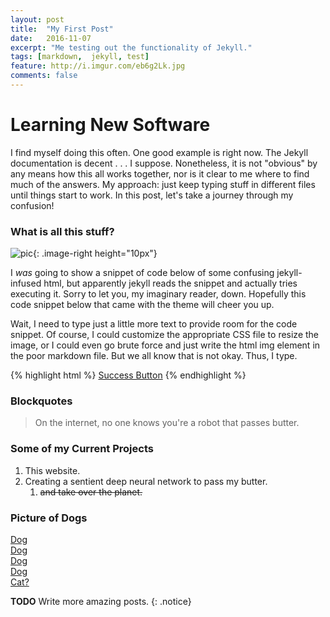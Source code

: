 ```yaml
---
layout: post
title:  "My First Post"
date:   2016-11-07
excerpt: "Me testing out the functionality of Jekyll."
tags: [markdown,  jekyll, test]
feature: http://i.imgur.com/eb6g2Lk.jpg
comments: false
---
```


# Learning New Software

I find myself doing this often. One good example is right now. The Jekyll documentation is decent . . . I suppose. Nonetheless, it
is not "obvious" by any means how this all works together, nor is it clear to me where to find much of the answers. My approach:
just keep typing stuff in different files until things start to work. In this post, let's take a journey through my confusion!

### What is all this stuff?

![pic]({{site.url}}/assets/img/butterRobot.jpg){: .image-right height="10px"}

I *was* going to show a snippet of code below of some confusing jekyll-infused html, but apparently jekyll reads the snippet and
actually tries executing it. Sorry to let you, my imaginary reader, down. Hopefully this code snippet below that came with the
theme will cheer you up. <br/>


Wait, I need to type just a little more text to provide room for the code snippet. Of course, I could customize the appropriate
CSS file to resize the image, or I could even go brute force and just write the html img element in the poor markdown file. But we
all know that is not okay. Thus, I type. 

{% highlight html %}
<a href="#" class="btn btn-success">Success Button</a>
{% endhighlight %}

### Blockquotes

> On the internet, no one knows you're a robot that passes butter.

### Some of my Current Projects

1. This website.
2. Creating a sentient deep neural network to pass my butter.
    1. ~~and take over the planet.~~


### Picture of Dogs

<div markdown="0"><a href="{{site.url}}/assets/img/doggo.jpg" class="btn">Dog</a></div>
<div markdown="0"><a href="{{site.url}}/assets/img/doggo2.jpg" class="btn btn-success">Dog</a></div>
<div markdown="0"><a href="{{site.url}}/assets/img/doggo3.jpg" class="btn btn-warning">Dog</a></div>
<div markdown="0"><a href="{{site.url}}/assets/img/doggo4.jpg" class="btn btn-danger">Dog</a></div>
<div markdown="0"><a href="{{site.url}}/assets/img/tiger_one.jpg" class="btn btn-info">Cat?</a></div>

**TODO** Write more amazing posts.
{: .notice}
